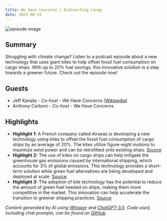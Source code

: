 ```yaml
---
title: We Have Concerns | Kitesurfing Cargo
date: 2023-08-19
---
```


![episode image](https://image.simplecastcdn.com/images/6ec29d2d-a753-4f2b-997d-c1dc3e018bd5/5cd18fb1-8aa5-42be-ba22-c9c1b29b850f/3000x3000/1424906936-artwork.jpg?aid=rss_feed)

## Summary

Struggling with climate change? Listen to a podcast episode about a new technology that uses giant kites to help offset fossil fuel consumption on cargo ships. With up to 20% fuel savings, this innovative solution is a step towards a greener future. Check out the episode now!

## Guests

- Jeff Kanata - _Co-host_ - We Have Concerns [[Wikipedia](https://en.wikipedia.org/wiki/2022_Ottawa_municipal_election)]
- Anthony Carboni - _Co-host_ - We Have Concerns

## Highlights

- **Highlight 1:** A French company called Airseas is developing a new technology using kites to offset the fossil fuel consumption of cargo ships by an average of 20%. The kites utilize figure-eight motions to maximize wind power and can be retrofitted onto existing ships. [Source](link)
- **Highlight 2:** The use of kites on cargo ships can help mitigate the greenhouse gas emissions caused by international shipping, which accounts for 3% of global emissions. This technology provides a short-term solution while green fuel alternatives are being developed and deployed at scale. [Source](link)
- **Highlight 3:** The adoption of kite technology has the potential to reduce the amount of green fuel needed on ships, making them more competitive in the market. This innovation can help accelerate the transition to greener shipping practices. [Source](link)

_Content generated by AI using [Whisper](https://openai.com/research/whisper) and [ChatGPT-3.5](https://openai.com/blog/chatgpt). Code used, including chat prompts, can be found on [GitHub](https://github.com/dustinbrownman/podcast-parser/blob/main/app/functions.py)._
